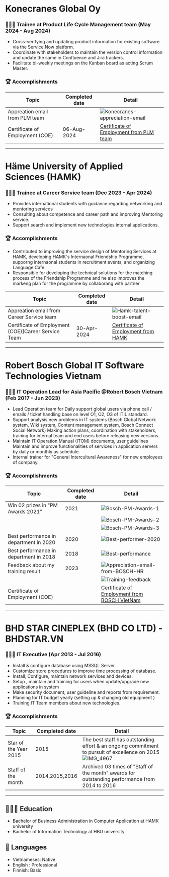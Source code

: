 # Konecranes Global Oy
### 👨🏻‍💻 Trainee at Product Life Cycle Management team (May 2024 - Aug 2024)

- Cross-verifying and updating product information for existing software via the Service Now platform.
- Coordinate with stakeholders to maintain the version control information and update the same in Confluence and Jira trackers.
- Facilitate bi-weekly meetings on the Kanban board as acting Scrum Master.

### 🏆 Accomplishments

 Topic      | Completed date       | Detail         |
|-----------------|----------------|----------------|
| Appreation email from PLM team   |                |  ![Konecranes-appreciation-email](https://github.com/user-attachments/assets/c47891ae-9cd8-4b86-b9d7-1a0058ebfa31) |
| Certificate of Employment (COE)  | 06-Aug-2024    | [Certificate of Employment from PLM team](https://github.com/user-attachments/files/18468105/Employment.Certificate_Huynh.An.Duy-.signed.pdf)|


<hr>

# Häme University of Applied Sciences (HAMK)
### 👨🏻‍💻 Trainee at Career Service team (Dec 2023 - Apr 2024)

- Provides international students with guidance regarding networking and mentoring services
- Consulting about competence and career path and improving Mentoring service.
- Support search and implement new technologies internal applications.

### 🏆 Accomplishments
- Contributed to improving the service design of Mentoring Services at HAMK, developing HAMK´s Internaonal Friendship Programme, supporng internaonal students in recruitment events, and
organizing Language Cafe.
- Responsible for developing the technical solutions for the matching process of the Friendship Programme and he also improves the markeng plan for the programme by collaborang with partner

 Topic            | Completed date      | Detail         |
|-----------------|----------------     |----------------|
| Appreation email from Career Service team |            | ![Hamk-talent-boost-email](https://github.com/user-attachments/assets/982daa94-10b4-47e8-ade9-e4bb94330448) |
| Certificate of Employment (COE)]Career Service Team    | 30-Apr-2024  | [Certificate of Employment from HAMK ](https://github.com/user-attachments/files/18468117/Tyoharjoittelutodistus_DuyTranHuynhAn.pdf)|

<hr>

# Robert Bosch Global IT Software Technologies Vietnam
### 👨🏻‍💻 IT Operation Lead for Asia Pacific @Robert Bosch Vietnam (Feb 2017 - Jun 2023)

- Lead Operation team for Daily support global users via phone call / emails / ticket handling base on level O1, O2, O3 of ITIL standard.
- Support analysis new problems in IT systems (Bosch Global Network system, Wiki system, Content management system, Bosch Connect Social Network)
Making action plans, coordination with stakeholders, training for internal team and end users before releasing new versions.
- Maintain IT Operation Manual (ITOM) documents, user guidelines Maintain and improve functionalities of services in
application servers by daily or monthly as schedule.
- Internal trainer for "General Intercultural Awareness" for new employees of company.

### 🏆 Accomplishments


 Topic            | Completed date             | Detail       |
|-----------------|----------------            |----------------|
| Win 02 prizes in "PM Awards 2021"| 2021      |  ![Bosch-PM-Awards-1](https://github.com/user-attachments/assets/821de073-abbb-4623-ae36-9f30f8e4d705)|
|                                  |           |  ![Bosch-PM-Awards-2](https://github.com/user-attachments/assets/20172195-5a5c-44d8-b7d3-066962707f73)|
|                                  |           |  ![Bosch-PM-Awards-3](https://github.com/user-attachments/assets/af9a42ec-d1ef-4200-856d-6dd6c0e746a6)|
| Best performance in department in 2020| 2020 | ![Best-performer-2020](https://github.com/user-attachments/assets/83f04363-880f-4014-8934-78f05102597b)|
| Best performance in department in 2018| 2018 |  ![Best-performance](https://github.com/user-attachments/assets/67c2aba6-f3e1-441e-a698-e71fb255d708)|
| Feedback about my training result| 2023      | ![Appreciation-email-from-BOSCH-HR](https://github.com/user-attachments/assets/194d1cf2-14de-4745-9c96-b8f1beabea97)|
|                                  |           | ![Training-feedback](https://github.com/user-attachments/assets/893f35e4-5104-4387-8cf3-12d38ad80f46)|
| Certificate of Employment (COE)  |           | [Certificate of Employment from BOSCH VietNam ](https://github.com/user-attachments/files/18468123/Bosch-COE-Tran-Huynh-An-Duy.pdf) |

<hr>

# BHD STAR CINEPLEX (BHD CO LTD) - BHDSTAR.VN
### 👨🏻‍💻 IT Executive (Apr 2013 - Jul 2016)
- Install & configure database using MSSQL Server.
- Customize store procedures to improve time processing of database.
- Install, Configure, maintain network services and devices.
- Setup , maintain and training for users when update/upgrade new applications in system
- Make security document, user guideline and reports from requirement.
- Planning for IT budget yearly (setting up & changing old equipment )
- Training IT Team members about new technologies.

### 🏆 Accomplishments

 Topic            | Completed date         | Detail       |
|-----------------|----------------        |----------------|
| Star of the Year 2015 |            2015  |  The best staff has outstanding effort & an ongoing commitment to pursuit of excellence on 2015 ![IMG_4967](https://github.com/user-attachments/assets/c8921140-7b90-4c70-9c2f-a8296c4b667e)|
| Staff of the month    | 2014,2015,2016   |  Archived 03 times of "Staff of the month" awards for outstanding performance from 2014 to 2016|


<hr>

## 👩🏼‍🎓 Education

- Bachelor of Business Administration in Computer Application at HAMK university
- Bachelor of Information Technology at HBU university


## 💬 Languages

- Vietnameses: Native
- English : Professional
- Finnish: Basic

